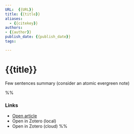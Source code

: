 ```yaml
---
URL:  {{URL}}
title: {{title}}
aliases:
  - {{citekey}}
authors:
- {{author}}
publish_date: {{publish_date}}
tags:

---
```

# {{title}}
Few sentences summary (consider an atomic evergreen note)

%%
### Links
- [Open article](URL)
- Open in Zotero (local)
- Open in Zotero (cloud)
%%





